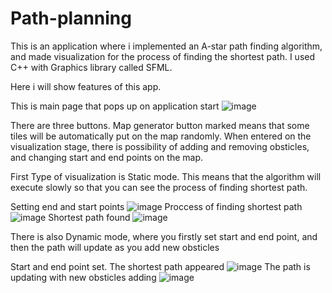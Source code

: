 # Path-planning
This is an application where i implemented an A-star path finding algorithm, and made visualization for the process of finding the shortest path.
I used C++ with Graphics library called SFML.

Here i will show features of this app.

This is main page that pops up on application start
![image](https://user-images.githubusercontent.com/76881722/228042879-dfc1ff29-2cd8-4d21-8cf1-17e8e2735d53.png)

There are three buttons. Map generator button marked means that some tiles will be automatically put on the map randomly.
When entered on the visualization stage, there is possibility of adding and removing obsticles, and changing start and end points on the map.

First Type of visualization is Static mode. This means that the algorithm will execute slowly so that you can see the process of finding shortest path.

Setting end and start points
![image](https://user-images.githubusercontent.com/76881722/228043820-3a42d0aa-93ce-4ccd-8e35-3e14b50632d0.png)
Proccess of finding shortest path
![image](https://user-images.githubusercontent.com/76881722/228044577-c0257810-a23e-443a-9575-671634d8f0cc.png)
Shortest path found
![image](https://user-images.githubusercontent.com/76881722/228044676-c6f73b57-0004-4959-ba54-28fd7c50a509.png)

There is also Dynamic mode, where you firstly set start and end point, and then the path will update as you add new obsticles

Start and end point set. The shortest path appeared
![image](https://user-images.githubusercontent.com/76881722/228045025-13db7611-378d-4230-a777-7aed558ed590.png)
The path is updating with new obsticles adding
![image](https://user-images.githubusercontent.com/76881722/228045149-72a87f05-da92-41f1-889a-d5696df1bb4d.png)



